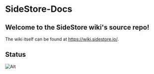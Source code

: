 # SideStore-Docs

## Welcome to the SideStore wiki's source repo!

The wiki itself can be found at https://wiki.sidestore.io/.

## Status

![Alt](https://repobeats.axiom.co/api/embed/7fd3c052892e88d60945586ce1a82feeb709bd8a.svg "Repobeats analytics image")
